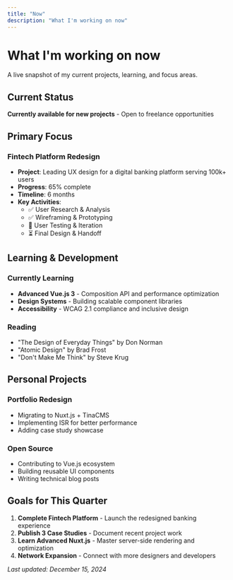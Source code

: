 ```yaml
---
title: "Now"
description: "What I'm working on now"
---
```


# What I'm working on now

A live snapshot of my current projects, learning, and focus areas.

## Current Status

**Currently available for new projects** - Open to freelance opportunities

## Primary Focus

### Fintech Platform Redesign
- **Project**: Leading UX design for a digital banking platform serving 100k+ users
- **Progress**: 65% complete
- **Timeline**: 6 months
- **Key Activities**:
  - ✅ User Research & Analysis
  - ✅ Wireframing & Prototyping
  - 🔄 User Testing & Iteration
  - ⏳ Final Design & Handoff

## Learning & Development

### Currently Learning
- **Advanced Vue.js 3** - Composition API and performance optimization
- **Design Systems** - Building scalable component libraries
- **Accessibility** - WCAG 2.1 compliance and inclusive design

### Reading
- "The Design of Everyday Things" by Don Norman
- "Atomic Design" by Brad Frost
- "Don't Make Me Think" by Steve Krug

## Personal Projects

### Portfolio Redesign
- Migrating to Nuxt.js + TinaCMS
- Implementing ISR for better performance
- Adding case study showcase

### Open Source
- Contributing to Vue.js ecosystem
- Building reusable UI components
- Writing technical blog posts

## Goals for This Quarter

1. **Complete Fintech Platform** - Launch the redesigned banking experience
2. **Publish 3 Case Studies** - Document recent project work
3. **Learn Advanced Nuxt.js** - Master server-side rendering and optimization
4. **Network Expansion** - Connect with more designers and developers

*Last updated: December 15, 2024* 